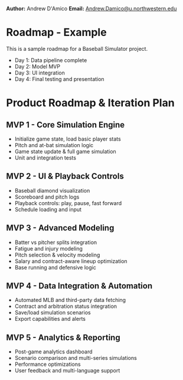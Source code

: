 **Author:** Andrew D'Amico
**Email:** Andrew.Damico@u.northwestern.edu
# Roadmap - Example

This is a sample roadmap for a Baseball Simulator project.

- Day 1: Data pipeline complete
- Day 2: Model MVP
- Day 3: UI integration
- Day 4: Final testing and presentation

# Product Roadmap & Iteration Plan

## MVP 1 - Core Simulation Engine

- Initialize game state, load basic player stats
- Pitch and at-bat simulation logic
- Game state update & full game simulation
- Unit and integration tests

## MVP 2 - UI & Playback Controls

- Baseball diamond visualization
- Scoreboard and pitch logs
- Playback controls: play, pause, fast forward
- Schedule loading and input

## MVP 3 - Advanced Modeling

- Batter vs pitcher splits integration
- Fatigue and injury modeling
- Pitch selection & velocity modeling
- Salary and contract-aware lineup optimization
- Base running and defensive logic

## MVP 4 - Data Integration & Automation

- Automated MLB and third-party data fetching
- Contract and arbitration status integration
- Save/load simulation scenarios
- Export capabilities and alerts

## MVP 5 - Analytics & Reporting

- Post-game analytics dashboard
- Scenario comparison and multi-series simulations
- Performance optimizations
- User feedback and multi-language support

